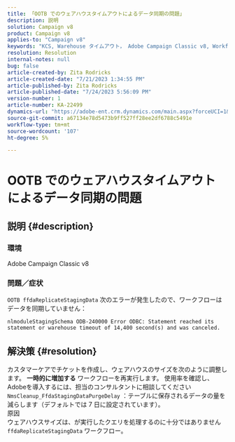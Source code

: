 ```yaml
---
title: 「OOTB でのウェアハウスタイムアウトによるデータ同期の問題」
description: 説明
solution: Campaign v8
product: Campaign v8
applies-to: "Campaign v8"
keywords: "KCS, Warehouse タイムアウト， Adobe Campaign Classic v8, Workflow error "
resolution: Resolution
internal-notes: null
bug: false
article-created-by: Zita Rodricks
article-created-date: "7/21/2023 1:34:55 PM"
article-published-by: Zita Rodricks
article-published-date: "7/24/2023 5:56:09 PM"
version-number: 1
article-number: KA-22499
dynamics-url: "https://adobe-ent.crm.dynamics.com/main.aspx?forceUCI=1&pagetype=entityrecord&etn=knowledgearticle&id=58baa25b-cb27-ee11-9966-6045bd0065b6"
source-git-commit: a67134e78d5473b9ff527ff28ee2df6788c5491e
workflow-type: tm+mt
source-wordcount: '107'
ht-degree: 5%

---
```


# OOTB でのウェアハウスタイムアウトによるデータ同期の問題

## 説明 {#description}


### 環境

Adobe Campaign Classic v8

### 問題／症状

`OOTB ffdaReplicateStagingData` 次のエラーが発生したので、ワークフローはデータを同期していません：

`nlmoduleStagingSchema ODB-240000 Error ODBC: Statement reached its statement or warehouse timeout of 14,400 second(s) and was canceled.`




## 解決策 {#resolution}


カスタマーケアでチケットを作成し、ウェアハウスのサイズを次のように調整します。 <b>一時的に増加する</b> ワークフローを再実行します。
使用率を確認し、Adobeを導入するには、担当のコンサルタントに相談してください `NmsCleanup_FfdaStagingDataPurgeDelay` ：テーブルに保存されるデータの量を減らします（デフォルトでは 7 日に設定されています）。
<br>原因<br>ウェアハウスサイズは、が実行したクエリを処理するのに十分ではありません `ffdaReplicateStagingData` ワークフロー。